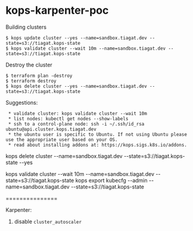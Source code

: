# kops-karpenter-poc

Building clusters

```
$ kops update cluster --yes --name=sandbox.tiagat.dev --state=s3://tiagat.kops-state
$ kops validate cluster --wait 10m --name=sandbox.tiagat.dev --state=s3://tiagat.kops-state
```

Destroy the cluster

```
$ terraform plan -destroy
$ terraform destroy
$ kops delete cluster --yes --name=sandbox.tiagat.dev --state=s3://tiagat.kops-state
```

Suggestions:

```
 * validate cluster: kops validate cluster --wait 10m
 * list nodes: kubectl get nodes --show-labels
 * ssh to a control-plane node: ssh -i ~/.ssh/id_rsa ubuntu@api.cluster.kops.tiagat.dev
 * the ubuntu user is specific to Ubuntu. If not using Ubuntu please use the appropriate user based on your OS.
 * read about installing addons at: https://kops.sigs.k8s.io/addons.
```

kops delete cluster --name=sandbox.tiagat.dev --state=s3://tiagat.kops-state --yes

kops validate cluster --wait 10m --name=sandbox.tiagat.dev --state=s3://tiagat.kops-state
kops export kubecfg --admin --name=sandbox.tiagat.dev --state=s3://tiagat.kops-state

===============

Karpenter:

1. disable `cluster_autoscaler`
